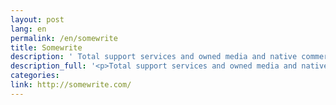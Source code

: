 ```yaml
---
layout: post
lang: en
permalink: /en/somewrite
title: Somewrite
description: ' Total support services and owned media and native commercial network development and administration. '
description_full: '<p>Total support services and owned media and native commercial network development and administration.</p>'
categories: 
link: http://somewrite.com/
---
```


